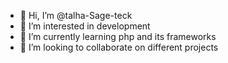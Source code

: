 - 👋 Hi, I’m @talha-Sage-teck
- 👀 I’m interested in development
- 🌱 I’m currently learning php and its frameworks
- 💞️ I’m looking to collaborate on different projects


